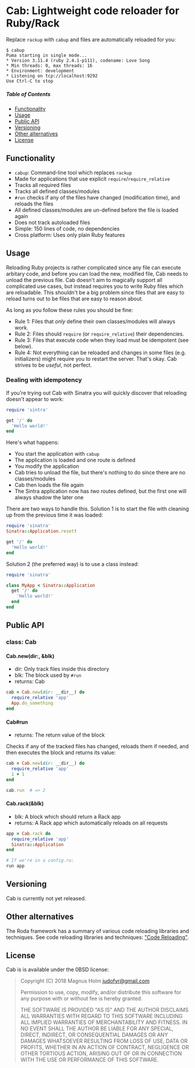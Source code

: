 # Cab: Lightweight code reloader for Ruby/Rack

Replace `rackup` with `cabup` and files are automatically reloaded for you:

```
$ cabup
Puma starting in single mode...
* Version 3.11.4 (ruby 2.4.1-p111), codename: Love Song
* Min threads: 0, max threads: 16
* Environment: development
* Listening on tcp://localhost:9292
Use Ctrl-C to stop
```

##### Table of Contents

- [Functionality](#functionality)
- [Usage](#usage)
- [Public API](#public-api)
- [Versioning](#versioning)
- [Other alternatives](#other-alternatives)
- [License](#license)

## Functionality

- `cabup`: Command-line tool which replaces `rackup`
- Made for applications that use explicit `require`/`require_relative`
- Tracks all required files
- Tracks all defined classes/modules
- `#run` checks if any of the files have changed (modification time), and
  reloads the files
- All defined classes/modules are un-defined before the file is loaded again
- Does not track autoloaded files
- Simple: 150 lines of code, no dependencies
- Cross platform: Uses only plain Ruby features

## Usage

Reloading Ruby projects is rather complicated since any file can execute
arbitary code, and before you can load the new, modified file, Cab needs to
unload the previous file. Cab doesn't aim to magically support all complicated
use cases, but instead requires you to write Ruby files which are reloadable.
This shouldn't be a big problem since files that are easy to reload turns out
to be files that are easy to reason about.

As long as you follow these rules you should be fine:

- Rule 1: Files that *only* define their own classes/modules will always work.
- Rule 2: Files should `require` (or `require_relative`) their dependencies.
- Rule 3: Files that execute code when they load must be idempotent (see below).
- Rule 4: Not everything can be reloaded and changes in some files (e.g.
  initializers) might require you to restart the server. That's okay. Cab
  strives to be *useful*, not perfect.

### Dealing with idempotency

If you're trying out Cab with Sinatra you will quickly discover that reloading
doesn't appear to work:

```ruby
require 'sintra'

get '/' do
  'Hello world!'
end
```

Here's what happens:

- You start the application with `cabup`
- The application is loaded and one route is defined
- You modify the application
- Cab tries to unload the file, but there's nothing to do since there are no
  classes/modules
- Cab then loads the file again
- The Sintra application now has *two* routes defined, but the first one will
  always shadow the later one

There are two ways to handle this. Solution 1 is to start the file with
cleaning up from the previous time it was loaded:

```ruby
require 'sinatra'
Sinatra::Application.reset!

get '/' do
  'Hello world!'
end
```

Solution 2 (the preferred way) is to use a class instead:

```ruby
require 'sinatra'

class MyApp < Sinatra::Application
  get '/' do
    'Hello world!'
  end
end
```

## Public API

### class: Cab

#### Cab.new(dir:, &blk)
- dir: Only track files inside this directory
- blk: The block used by `#run`
- returns: Cab

```ruby
cab = Cab.new(dir: __dir__) do
  require_relative 'app'
  App.do_something
end
```

#### Cab#run
- returns: The return value of the block

Checks if any of the tracked files has changed, reloads them if needed, and then
executes the block and returns its value:

```ruby
cab = Cab.new(dir: __dir__) do
  require_relative 'app'
  1 + 1
end

cab.run  # => 2
```

#### Cab.rack(&blk)
- blk: A block which should return a Rack app
- returns: A Rack app which automatically reloads on all requests

```ruby
app = Cab.rack do
  require_relative 'app'
  Sinatra::Application
end

# If we're in a config.ru:
run app
```

## Versioning

Cab is currently not yet released.

## Other alternatives

The Roda framework has a summary of various code reloading libraries and
techniques. See code reloading libraries and techniques: ["Code
Reloading"][roda-code-reloading].

[roda-code-reloading]: http://roda.jeremyevans.net/rdoc/files/README_rdoc.html#label-Code+Reloading

## License

Cab is is available under the 0BSD license:

> Copyright (C) 2018 Magnus Holm <judofyr@gmail.com>
>
> Permission to use, copy, modify, and/or distribute this software for any
> purpose with or without fee is hereby granted.
>
> THE SOFTWARE IS PROVIDED "AS IS" AND THE AUTHOR DISCLAIMS ALL WARRANTIES WITH
> REGARD TO THIS SOFTWARE INCLUDING ALL IMPLIED WARRANTIES OF MERCHANTABILITY
> AND FITNESS. IN NO EVENT SHALL THE AUTHOR BE LIABLE FOR ANY SPECIAL, DIRECT,
> INDIRECT, OR CONSEQUENTIAL DAMAGES OR ANY DAMAGES WHATSOEVER RESULTING FROM
> LOSS OF USE, DATA OR PROFITS, WHETHER IN AN ACTION OF CONTRACT, NEGLIGENCE OR
> OTHER TORTIOUS ACTION, ARISING OUT OF OR IN CONNECTION WITH THE USE OR
> PERFORMANCE OF THIS SOFTWARE.

